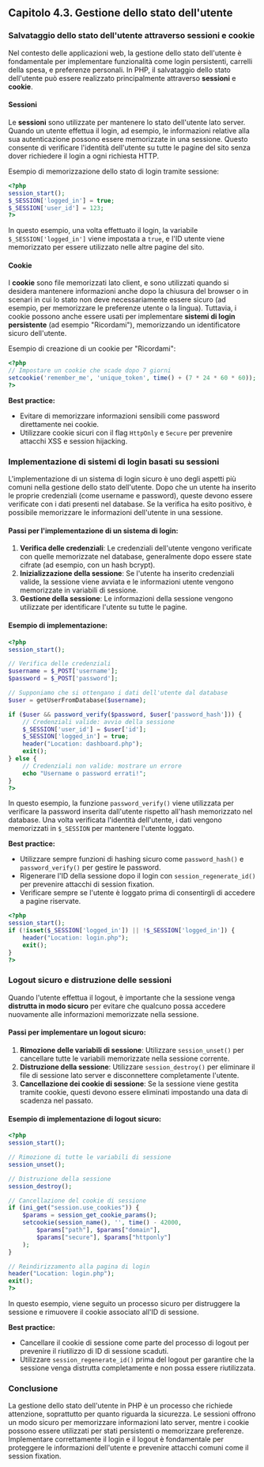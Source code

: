 ## Capitolo 4.3. **Gestione dello stato dell'utente**

### Salvataggio dello stato dell'utente attraverso sessioni e cookie

Nel contesto delle applicazioni web, la gestione dello stato dell'utente è fondamentale per implementare funzionalità come login persistenti, carrelli della spesa, e preferenze personali. In PHP, il salvataggio dello stato dell'utente può essere realizzato principalmente attraverso **sessioni** e **cookie**.

#### Sessioni

Le **sessioni** sono utilizzate per mantenere lo stato dell'utente lato server. Quando un utente effettua il login, ad esempio, le informazioni relative alla sua autenticazione possono essere memorizzate in una sessione. Questo consente di verificare l'identità dell'utente su tutte le pagine del sito senza dover richiedere il login a ogni richiesta HTTP.

Esempio di memorizzazione dello stato di login tramite sessione:

```php
<?php
session_start();
$_SESSION['logged_in'] = true;
$_SESSION['user_id'] = 123;
?>
```

In questo esempio, una volta effettuato il login, la variabile `$_SESSION['logged_in']` viene impostata a `true`, e l'ID utente viene memorizzato per essere utilizzato nelle altre pagine del sito.

#### Cookie

I **cookie** sono file memorizzati lato client, e sono utilizzati quando si desidera mantenere informazioni anche dopo la chiusura del browser o in scenari in cui lo stato non deve necessariamente essere sicuro (ad esempio, per memorizzare le preferenze utente o la lingua). Tuttavia, i cookie possono anche essere usati per implementare **sistemi di login persistente** (ad esempio "Ricordami"), memorizzando un identificatore sicuro dell'utente.

Esempio di creazione di un cookie per "Ricordami":

```php
<?php
// Impostare un cookie che scade dopo 7 giorni
setcookie('remember_me', 'unique_token', time() + (7 * 24 * 60 * 60));
?>
```

**Best practice:**
- Evitare di memorizzare informazioni sensibili come password direttamente nei cookie.
- Utilizzare cookie sicuri con il flag `HttpOnly` e `Secure` per prevenire attacchi XSS e session hijacking.
  
### Implementazione di sistemi di login basati su sessioni

L'implementazione di un sistema di login sicuro è uno degli aspetti più comuni nella gestione dello stato dell'utente. Dopo che un utente ha inserito le proprie credenziali (come username e password), queste devono essere verificate con i dati presenti nel database. Se la verifica ha esito positivo, è possibile memorizzare le informazioni dell'utente in una sessione.

#### Passi per l'implementazione di un sistema di login:

1. **Verifica delle credenziali**: Le credenziali dell'utente vengono verificate con quelle memorizzate nel database, generalmente dopo essere state cifrate (ad esempio, con un hash bcrypt).
2. **Inizializzazione della sessione**: Se l'utente ha inserito credenziali valide, la sessione viene avviata e le informazioni utente vengono memorizzate in variabili di sessione.
3. **Gestione della sessione**: Le informazioni della sessione vengono utilizzate per identificare l'utente su tutte le pagine.

#### Esempio di implementazione:

```php
<?php
session_start();

// Verifica delle credenziali
$username = $_POST['username'];
$password = $_POST['password'];

// Supponiamo che si ottengano i dati dell'utente dal database
$user = getUserFromDatabase($username);

if ($user && password_verify($password, $user['password_hash'])) {
    // Credenziali valide: avvio della sessione
    $_SESSION['user_id'] = $user['id'];
    $_SESSION['logged_in'] = true;
    header("Location: dashboard.php");
    exit();
} else {
    // Credenziali non valide: mostrare un errore
    echo "Username o password errati!";
}
?>
```

In questo esempio, la funzione `password_verify()` viene utilizzata per verificare la password inserita dall'utente rispetto all'hash memorizzato nel database. Una volta verificata l'identità dell'utente, i dati vengono memorizzati in `$_SESSION` per mantenere l'utente loggato.

**Best practice:**
- Utilizzare sempre funzioni di hashing sicuro come `password_hash()` e `password_verify()` per gestire le password.
- Rigenerare l'ID della sessione dopo il login con `session_regenerate_id()` per prevenire attacchi di session fixation.
- Verificare sempre se l'utente è loggato prima di consentirgli di accedere a pagine riservate.

```php
<?php
session_start();
if (!isset($_SESSION['logged_in']) || !$_SESSION['logged_in']) {
    header("Location: login.php");
    exit();
}
?>
```

### Logout sicuro e distruzione delle sessioni

Quando l'utente effettua il logout, è importante che la sessione venga **distrutta in modo sicuro** per evitare che qualcuno possa accedere nuovamente alle informazioni memorizzate nella sessione.

#### Passi per implementare un logout sicuro:

1. **Rimozione delle variabili di sessione**: Utilizzare `session_unset()` per cancellare tutte le variabili memorizzate nella sessione corrente.
2. **Distruzione della sessione**: Utilizzare `session_destroy()` per eliminare il file di sessione lato server e disconnettere completamente l'utente.
3. **Cancellazione dei cookie di sessione**: Se la sessione viene gestita tramite cookie, questi devono essere eliminati impostando una data di scadenza nel passato.

#### Esempio di implementazione di logout sicuro:

```php
<?php
session_start();

// Rimozione di tutte le variabili di sessione
session_unset();

// Distruzione della sessione
session_destroy();

// Cancellazione del cookie di sessione
if (ini_get("session.use_cookies")) {
    $params = session_get_cookie_params();
    setcookie(session_name(), '', time() - 42000,
        $params["path"], $params["domain"],
        $params["secure"], $params["httponly"]
    );
}

// Reindirizzamento alla pagina di login
header("Location: login.php");
exit();
?>
```

In questo esempio, viene seguito un processo sicuro per distruggere la sessione e rimuovere il cookie associato all'ID di sessione.

**Best practice:**
- Cancellare il cookie di sessione come parte del processo di logout per prevenire il riutilizzo di ID di sessione scaduti.
- Utilizzare `session_regenerate_id()` prima del logout per garantire che la sessione venga distrutta completamente e non possa essere riutilizzata.

### Conclusione

La gestione dello stato dell'utente in PHP è un processo che richiede attenzione, soprattutto per quanto riguarda la sicurezza. Le sessioni offrono un modo sicuro per memorizzare informazioni lato server, mentre i cookie possono essere utilizzati per stati persistenti o memorizzare preferenze. Implementare correttamente il login e il logout è fondamentale per proteggere le informazioni dell'utente e prevenire attacchi comuni come il session fixation.